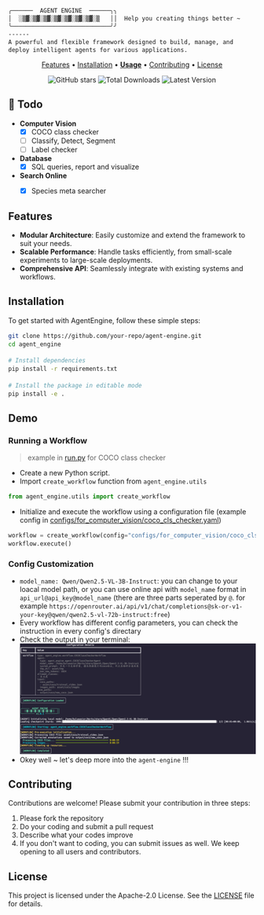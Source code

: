 
```
╭──────  AGENT ENGINE  ──────╮╮
│  ░▒▓░▒▓░▒▓░▒▓░▒▓░▒▓░▒▓░▒   ││  Help you creating things better ~
╰────────────────────────────╯╯
------
A powerful and flexible framework designed to build, manage, and deploy intelligent agents for various applications.
```
<p align="center">
  <a href="#features">Features</a> •
  <a href="#installation">Installation</a> •
  <strong><a href="#demo">Usage</a></strong> •
  <a href="#contributing">Contributing</a> •
  <a href="#license">License</a>
</p>
<p align="center">
  <img alt="GitHub stars" src="https://img.shields.io/github/stars/TianWen580/agent-engine?style=social" />
  <img alt="Total Downloads" src="https://img.shields.io/github/downloads/TianWen580/agent-engine/total?label=Downloads" />
  <img alt="Latest Version" src="https://img.shields.io/github/v/release/TianWen580/agent-engine?color=%2337b58b&label=Version" />
</p>

## 🌟 Todo
- **Computer Vision**
    - [x] COCO class checker
    - [ ] Classify, Detect, Segment
    - [ ] Label checker

- **Database**
    - [x] SQL queries, report and visualize

- **Search Online**
    - [x] Species meta searcher


## Features
- **Modular Architecture**: Easily customize and extend the framework to suit your needs.
- **Scalable Performance**: Handle tasks efficiently, from small-scale experiments to large-scale deployments.
- **Comprehensive API**: Seamlessly integrate with existing systems and workflows.


## Installation
To get started with AgentEngine, follow these simple steps:

```bash
git clone https://github.com/your-repo/agent-engine.git
cd agent_engine

# Install dependencies
pip install -r requirements.txt

# Install the package in editable mode
pip install -e .
```

## Demo
### Running a Workflow
> example in [run.py](run.py) for COCO class checker
- Create a new Python script.
- Import `create_workflow` function from `agent_engine.utils`
```python
from agent_engine.utils import create_workflow
```
- Initialize and execute the workflow using a configuration file (example config in [configs/for_computer_vision/coco_cls_checker.yaml](configs/for_computer_vision/coco_cls_checker.yaml))
```python
workflow = create_workflow(config="configs/for_computer_vision/coco_cls_checker.yaml")
workflow.execute()
```
### Config Customization
- `model_name: Qwen/Qwen2.5-VL-3B-Instruct`: you can change to your loacal model path, or you can use online api with `model_name` format in `api_url@api_key@model_name` (there are three parts seperated by `@`. for  example `https://openrouter.ai/api/v1/chat/completions@sk-or-v1-your-key@qwen/qwen2.5-vl-72b-instruct:free`)
- Every workflow has different config parameters, you can check the instruction in every config's directary
- Check the output in your terminal:
![example_png](asset/example_coco_cls_checker.png)
- Okey well ~ let's deep more into the `agent-engine` !!!

## Contributing

Contributions are welcome! Please submit your contribution in three steps:
1. Please fork the repository
2. Do your coding and submit a pull request
3. Describe what your codes improve
4. If you don't want to coding, you can submit issues as well. We keep opening to all users and contributors.

## License

This project is licensed under the Apache-2.0 License. See the [LICENSE](LICENSE) file for details.